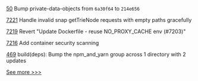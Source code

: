 
[50](https://github.com/hyperledger-labs/pdo-contracts/pull/50) Bump private-data-objects from `6a30f64` to `214e656`

[7221](https://github.com/hyperledger/besu/pull/7221) Handle invalid snap getTrieNode requests with empty paths gracefully

[7219](https://github.com/hyperledger/besu/pull/7219) Revert "Update Dockerfile - reuse NO_PROXY_CACHE env (#7203)"

[7216](https://github.com/hyperledger/besu/pull/7216) Add container security scanning

[469](https://github.com/hyperledger-labs/weaver-dlt-interoperability/pull/469) build(deps): Bump the npm_and_yarn group across 1 directory with 2 updates


[See more >>>](https://start-here.hyperledger.org/pull-requests)
